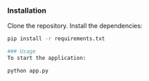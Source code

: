 ### Installation
Clone the repository.
Install the dependencies:
```bash
pip install -r requirements.txt

### Usage
To start the application:

python app.py
